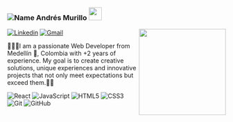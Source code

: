 ### ![Name](https://github.com/sharannyobasu/sharannyobasu/blob/master/Hello(1).gif) Andrés Murillo <img src="https://raw.githubusercontent.com/iampavangandhi/iampavangandhi/master/gifs/Hi.gif" width="30px"> 
  
  
[![Linkedin](https://img.shields.io/badge/-LinkedIn-blue?style=flat&logo=Linkedin&logoColor=white)](https://www.linkedin.com/in/andres-david-993b3b338/)
[![Gmail](https://img.shields.io/badge/-Gmail-c14438?style=flat&logo=Gmail&logoColor=white)](mailto:andresdavid.dev.1405@gmail.com)
<img align='right' src='https://iili.io/2RM4IQn.th.png' width='200"'>

🧔🏾‍♂️I am a passionate Web Developer from Medellín 🌱, Colombia  with +2 years of experience. My goal is to create creative solutions, unique experiences and innovative projects that not only meet expectations but exceed them.👍🏾


![React](https://img.shields.io/badge/react-%2320232a.svg?style=for-the-badge&logo=react&logoColor=%2361DAFB) 
![JavaScript](https://img.shields.io/badge/javascript-%23323330.svg?style=for-the-badge&logo=javascript&logoColor=%23F7DF1E) 
![HTML5](https://img.shields.io/badge/html5-%23E34F26.svg?style=for-the-badge&logo=html5&logoColor=white) 
![CSS3](https://img.shields.io/badge/css3-%231572B6.svg?style=for-the-badge&logo=css3&logoColor=white) 
![Git](https://img.shields.io/badge/git-%23F05033.svg?style=for-the-badge&logo=git&logoColor=white) 
![GitHub](https://img.shields.io/badge/github-%23121011.svg?style=for-the-badge&logo=github&logoColor=white)











